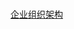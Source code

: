 # 
[企业组织架构](http://baike.baidu.com/link?url=Z43UiimvOgGg0INMMXOHEO5uG1kvVx1TXgZaJmXoJbrg6Fv584iv7gQoB9BNw6abFEP_kncK6KmwdoKBGxO1o_)
